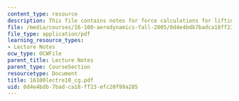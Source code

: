 ```yaml
---
content_type: resource
description: This file contains notes for force calculations for lifting line.
file: /media/courses/16-100-aerodynamics-fall-2005/0d4e4bdb7badca18ff23efc20f99a285_16100lectre18_cg.pdf
file_type: application/pdf
learning_resource_types:
- Lecture Notes
ocw_type: OCWFile
parent_title: Lecture Notes
parent_type: CourseSection
resourcetype: Document
title: 16100lectre18_cg.pdf
uid: 0d4e4bdb-7bad-ca18-ff23-efc20f99a285
---
```

